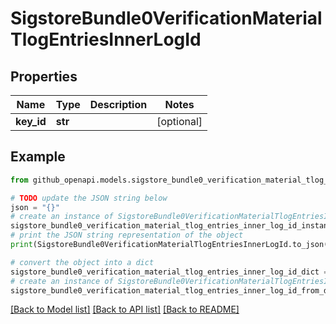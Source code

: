 # SigstoreBundle0VerificationMaterialTlogEntriesInnerLogId


## Properties

Name | Type | Description | Notes
------------ | ------------- | ------------- | -------------
**key_id** | **str** |  | [optional] 

## Example

```python
from github_openapi.models.sigstore_bundle0_verification_material_tlog_entries_inner_log_id import SigstoreBundle0VerificationMaterialTlogEntriesInnerLogId

# TODO update the JSON string below
json = "{}"
# create an instance of SigstoreBundle0VerificationMaterialTlogEntriesInnerLogId from a JSON string
sigstore_bundle0_verification_material_tlog_entries_inner_log_id_instance = SigstoreBundle0VerificationMaterialTlogEntriesInnerLogId.from_json(json)
# print the JSON string representation of the object
print(SigstoreBundle0VerificationMaterialTlogEntriesInnerLogId.to_json())

# convert the object into a dict
sigstore_bundle0_verification_material_tlog_entries_inner_log_id_dict = sigstore_bundle0_verification_material_tlog_entries_inner_log_id_instance.to_dict()
# create an instance of SigstoreBundle0VerificationMaterialTlogEntriesInnerLogId from a dict
sigstore_bundle0_verification_material_tlog_entries_inner_log_id_from_dict = SigstoreBundle0VerificationMaterialTlogEntriesInnerLogId.from_dict(sigstore_bundle0_verification_material_tlog_entries_inner_log_id_dict)
```
[[Back to Model list]](../README.md#documentation-for-models) [[Back to API list]](../README.md#documentation-for-api-endpoints) [[Back to README]](../README.md)


